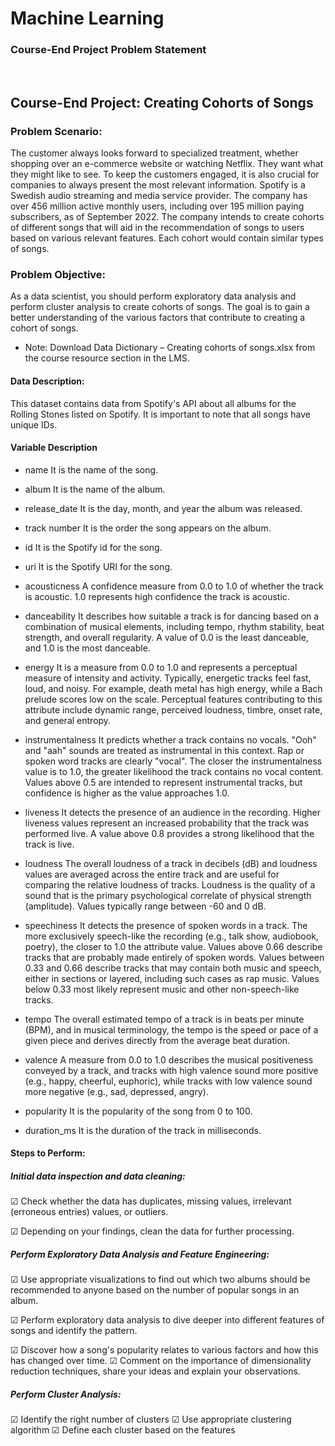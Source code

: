  






# Machine Learning
### Course-End Project Problem Statement
 






  
## Course-End Project: Creating Cohorts of Songs

### Problem Scenario: 
The customer always looks forward to specialized treatment, whether shopping over an e-commerce website or watching Netflix. They want what they might like to see. To keep the customers engaged, it is also crucial for companies to always present the most relevant information. Spotify is a Swedish audio streaming and media service provider. The company has over 456 million active monthly users, including over 195 million paying subscribers, as of September 2022. The company intends to create cohorts of different songs that will aid in the recommendation of songs to users based on various relevant features. Each cohort would contain similar types of songs.
### Problem Objective: 
As a data scientist, you should perform exploratory data analysis and perform cluster analysis to create cohorts of songs. The goal is to gain a better understanding of the various factors that contribute to creating a cohort of songs.

* Note: Download Data Dictionary – Creating cohorts of songs.xlsx from the course resource section in the LMS. 

#### Data Description:
This dataset contains data from Spotify's API about all albums for the Rolling Stones listed on Spotify. It is important to note that all songs have unique IDs.


#### Variable 	Description


*  name	It is the name of the song.

*  album	It is the name of the album.

*  release_date	It is the day, month, and year the album was released.

*  track number	It is the order the song appears on the album.

*  id	It is the Spotify id for the song.

*  uri	It is the Spotify URI for the song.

*  acousticness	A confidence measure from 0.0 to 1.0 of whether the track is acoustic. 1.0 represents high confidence the track is acoustic.

*  danceability	It describes how suitable a track is for dancing based on a combination of musical elements, including tempo, rhythm stability, beat strength, and overall regularity. A value of 0.0 is the least danceable, and 1.0 is the most danceable.

*  energy	It is a measure from 0.0 to 1.0 and represents a perceptual measure of intensity and activity. Typically, energetic tracks feel fast, loud, and noisy. For example, death metal has high energy, while a Bach prelude scores low on the scale. Perceptual features contributing to this attribute include dynamic range, perceived loudness, timbre, onset rate, and general entropy.

*  instrumentalness	It predicts whether a track contains no vocals. "Ooh" and "aah" sounds are treated as instrumental in this context. Rap or spoken word tracks are clearly "vocal". The closer the instrumentalness value is to 1.0, the greater likelihood the track contains no vocal content. Values above 0.5 are intended to represent instrumental tracks, but confidence is higher as the value approaches 1.0.

*  liveness	It detects the presence of an audience in the recording. Higher liveness values represent an increased probability that the track was performed live. A value above 0.8 provides a strong likelihood that the track is live.

*  loudness	The overall loudness of a track in decibels (dB) and loudness values are averaged across the entire track and are useful for comparing the relative loudness of tracks. Loudness is the quality of a sound that is the primary psychological correlate of physical strength (amplitude). Values typically range between -60 and 0 dB.

*  speechiness	It detects the presence of spoken words in a track. The more exclusively speech-like the recording (e.g., talk show, audiobook, poetry), the closer to 1.0 the attribute value. Values above 0.66 describe tracks that are probably made entirely of spoken words. Values between 0.33 and 0.66 describe tracks that may contain both music and speech, either in sections or layered, including such cases as rap music. Values below 0.33 most likely represent music and other non-speech-like tracks.

*  tempo	The overall estimated tempo of a track is in beats per minute (BPM), and in musical terminology, the tempo is the speed or pace of a given piece and derives directly from the average beat duration.

*  valence	A measure from 0.0 to 1.0 describes the musical positiveness conveyed by a track, and tracks with high valence sound more positive (e.g., happy, cheerful, euphoric), while tracks with low valence sound more negative (e.g., sad, depressed, angry).

*  popularity	It is the popularity of the song from 0 to 100.

*  duration_ms	It is the duration of the track in milliseconds.

#### Steps to Perform:

#####	Initial data inspection and data cleaning:
&#9745;	Check whether the data has duplicates, missing values, irrelevant (erroneous entries) values, or outliers.

&#9745;	Depending on your findings, clean the data for further processing.
#####	Perform Exploratory Data Analysis and Feature Engineering:
&#9745;	Use appropriate visualizations to find out which two albums should be recommended to anyone based on the number of popular songs in an album.

&#9745;	Perform exploratory data analysis to dive deeper into different features of songs and identify the pattern.

&#9745;	Discover how a song's popularity relates to various factors and how this has changed over time.
&#9745;	Comment on the importance of dimensionality reduction techniques, share your ideas and explain your observations.
#####	Perform Cluster Analysis:
&#9745;	Identify the right number of clusters
&#9745;	Use appropriate clustering algorithm
&#9745;	Define each cluster based on the features
